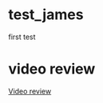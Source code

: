 # test_james

first test

# video review

[Video review](https://www.loom.com/share/199b1bc483ba44b68bf432b8821b9cb6)

